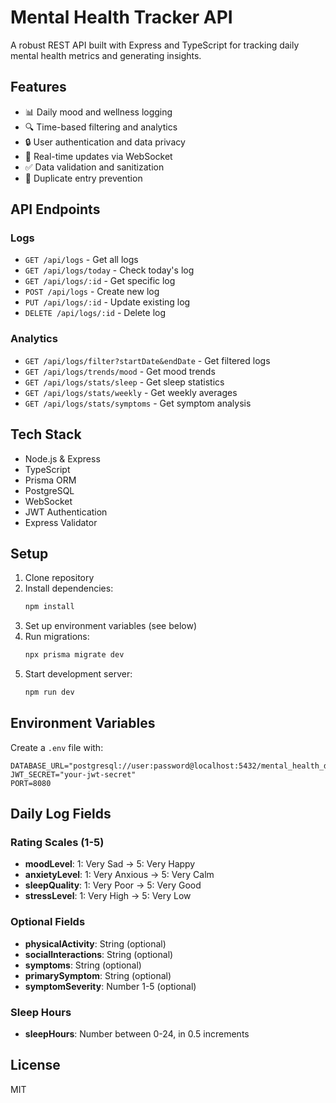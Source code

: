 # Mental Health Tracker API

A robust REST API built with Express and TypeScript for tracking daily mental health metrics and generating insights.

## Features

- 📊 Daily mood and wellness logging
- 🔍 Time-based filtering and analytics
- 🔒 User authentication and data privacy
- 🔄 Real-time updates via WebSocket
- ✅ Data validation and sanitization
- 🎯 Duplicate entry prevention

## API Endpoints

### Logs

- `GET /api/logs` - Get all logs
- `GET /api/logs/today` - Check today's log
- `GET /api/logs/:id` - Get specific log
- `POST /api/logs` - Create new log
- `PUT /api/logs/:id` - Update existing log
- `DELETE /api/logs/:id` - Delete log

### Analytics

- `GET /api/logs/filter?startDate&endDate` - Get filtered logs
- `GET /api/logs/trends/mood` - Get mood trends
- `GET /api/logs/stats/sleep` - Get sleep statistics
- `GET /api/logs/stats/weekly` - Get weekly averages
- `GET /api/logs/stats/symptoms` - Get symptom analysis

## Tech Stack

- Node.js & Express
- TypeScript
- Prisma ORM
- PostgreSQL
- WebSocket
- JWT Authentication
- Express Validator

## Setup

1. Clone repository
2. Install dependencies:
   ```bash
   npm install
   ```
3. Set up environment variables (see below)
4. Run migrations:
   ```bash
   npx prisma migrate dev
   ```
5. Start development server:
   ```bash
   npm run dev
   ```

## Environment Variables

Create a `.env` file with:

```env
DATABASE_URL="postgresql://user:password@localhost:5432/mental_health_db"
JWT_SECRET="your-jwt-secret"
PORT=8080
```

## Daily Log Fields

### Rating Scales (1-5)

- **moodLevel**: 1: Very Sad → 5: Very Happy
- **anxietyLevel**: 1: Very Anxious → 5: Very Calm
- **sleepQuality**: 1: Very Poor → 5: Very Good
- **stressLevel**: 1: Very High → 5: Very Low

### Optional Fields

- **physicalActivity**: String (optional)
- **socialInteractions**: String (optional)
- **symptoms**: String (optional)
- **primarySymptom**: String (optional)
- **symptomSeverity**: Number 1-5 (optional)

### Sleep Hours

- **sleepHours**: Number between 0-24, in 0.5 increments

## License

MIT
